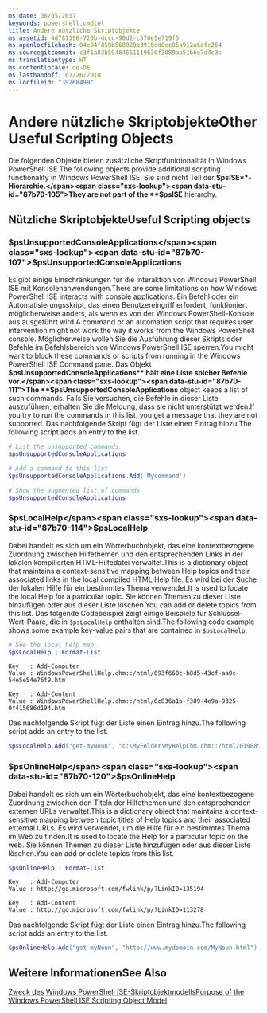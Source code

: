 ```yaml
---
ms.date: 06/05/2017
keywords: powershell,cmdlet
title: Andere nützliche Skriptobjekte
ms.assetid: 4d781196-720b-4ccc-90d2-c570e5e719f5
ms.openlocfilehash: 04e94f858b568928b3910dd0ee85a912a6afc264
ms.sourcegitcommit: c3f1a83b59484651119630f3089aa51b6e7d4c3c
ms.translationtype: HT
ms.contentlocale: de-DE
ms.lasthandoff: 07/26/2018
ms.locfileid: "39268499"
---
```

# <a name="other-useful-scripting-objects"></a><span data-ttu-id="87b70-103">Andere nützliche Skriptobjekte</span><span class="sxs-lookup"><span data-stu-id="87b70-103">Other Useful Scripting Objects</span></span>

<span data-ttu-id="87b70-104">Die folgenden Objekte bieten zusätzliche Skriptfunktionalität in Windows PowerShell ISE.</span><span class="sxs-lookup"><span data-stu-id="87b70-104">The following objects provide additional scripting functionality in Windows PowerShell ISE.</span></span> <span data-ttu-id="87b70-105">Sie sind nicht Teil der **$psISE**-Hierarchie.</span><span class="sxs-lookup"><span data-stu-id="87b70-105">They are not part of the **$psISE** hierarchy.</span></span>

## <a name="useful-scripting-objects"></a><span data-ttu-id="87b70-106">Nützliche Skriptobjekte</span><span class="sxs-lookup"><span data-stu-id="87b70-106">Useful Scripting objects</span></span>

### <a name="psunsupportedconsoleapplications"></a><span data-ttu-id="87b70-107">$psUnsupportedConsoleApplications</span><span class="sxs-lookup"><span data-stu-id="87b70-107">$psUnsupportedConsoleApplications</span></span>

<span data-ttu-id="87b70-108">Es gibt einige Einschränkungen für die Interaktion von Windows PowerShell ISE mit Konsolenanwendungen.</span><span class="sxs-lookup"><span data-stu-id="87b70-108">There are some limitations on how Windows PowerShell ISE interacts with console applications.</span></span> <span data-ttu-id="87b70-109">Ein Befehl oder ein Automatisierungsskript, das einen Benutzereingriff erfordert, funktioniert möglicherweise anders, als wenn es von der Windows PowerShell-Konsole aus ausgeführt wird.</span><span class="sxs-lookup"><span data-stu-id="87b70-109">A command or an automation script that requires user intervention might not work the way it works from the Windows PowerShell console.</span></span> <span data-ttu-id="87b70-110">Möglicherweise wollen Sie die Ausführung dieser Skripts oder Befehle im Befehlsbereich von Windows PowerShell ISE sperren.</span><span class="sxs-lookup"><span data-stu-id="87b70-110">You might want to block these commands or scripts from running in the Windows PowerShell ISE Command pane.</span></span> <span data-ttu-id="87b70-111">Das Objekt **$psUnsupportedConsoleApplications** hält eine Liste solcher Befehle vor.</span><span class="sxs-lookup"><span data-stu-id="87b70-111">The **$psUnsupportedConsoleApplications** object keeps a list of such commands.</span></span> <span data-ttu-id="87b70-112">Falls Sie versuchen, die Befehle in dieser Liste auszuführen, erhalten Sie die Meldung, dass sie nicht unterstützt werden.</span><span class="sxs-lookup"><span data-stu-id="87b70-112">If you try to run the commands in this list, you get a message that they are not supported.</span></span> <span data-ttu-id="87b70-113">Das nachfolgende Skript fügt der Liste einen Eintrag hinzu.</span><span class="sxs-lookup"><span data-stu-id="87b70-113">The following script adds an entry to the list.</span></span>

```powershell
# List the unsupported commands
$psUnsupportedConsoleApplications

# Add a command to this list
$psUnsupportedConsoleApplications.Add('Mycommand')

# Show the augmented list of commands
$psUnsupportedConsoleApplications
```

### <a name="pslocalhelp"></a><span data-ttu-id="87b70-114">$psLocalHelp</span><span class="sxs-lookup"><span data-stu-id="87b70-114">$psLocalHelp</span></span>

<span data-ttu-id="87b70-115">Dabei handelt es sich um ein Wörterbuchobjekt, das eine kontextbezogene Zuordnung zwischen Hilfethemen und den entsprechenden Links in der lokalen kompilierten HTML-Hilfedatei verwaltet.</span><span class="sxs-lookup"><span data-stu-id="87b70-115">This is a dictionary object that maintains a context-sensitive mapping between Help topics and their associated links in the local compiled HTML Help file.</span></span> <span data-ttu-id="87b70-116">Es wird bei der Suche der lokalen Hilfe für ein bestimmtes Thema verwendet.</span><span class="sxs-lookup"><span data-stu-id="87b70-116">It is used to locate the local Help for a particular topic.</span></span> <span data-ttu-id="87b70-117">Sie können Themen zu dieser Liste hinzufügen oder aus dieser Liste löschen.</span><span class="sxs-lookup"><span data-stu-id="87b70-117">You can add or delete topics from this list.</span></span> <span data-ttu-id="87b70-118">Das folgende Codebeispiel zeigt einige Beispiele für Schlüssel-Wert-Paare, die in `$psLocalHelp` enthalten sind.</span><span class="sxs-lookup"><span data-stu-id="87b70-118">The following code example shows some example key-value pairs that are contained in `$psLocalHelp`.</span></span>

```powershell
# See the local help map
$psLocalHelp | Format-List
```

```output
Key   : Add-Computer
Value : WindowsPowerShellHelp.chm::/html/093f660c-b8d5-43cf-aa0c-54e5e54e76f9.htm

Key   : Add-Content
Value : WindowsPowerShellHelp.chm::/html/0c836a1b-f389-4e9a-9325-0f415686d194.htm
```

<span data-ttu-id="87b70-119">Das nachfolgende Skript fügt der Liste einen Eintrag hinzu.</span><span class="sxs-lookup"><span data-stu-id="87b70-119">The following script adds an entry to the list.</span></span>

```powershell
$psLocalHelp.Add("get-myNoun", "c:\MyFolder\MyHelpChm.chm::/html/0198854a-1298-57ae-aa0c-87b5e5a84712.htm")
```

### <a name="psonlinehelp"></a><span data-ttu-id="87b70-120">$psOnlineHelp</span><span class="sxs-lookup"><span data-stu-id="87b70-120">$psOnlineHelp</span></span>

<span data-ttu-id="87b70-121">Dabei handelt es sich um ein Wörterbuchobjekt, das eine kontextbezogene Zuordnung zwischen den Titeln der Hilfethemen und den entsprechenden externen URLs verwaltet.</span><span class="sxs-lookup"><span data-stu-id="87b70-121">This is a dictionary object that maintains a context-sensitive mapping between topic titles of Help topics and their associated external URLs.</span></span> <span data-ttu-id="87b70-122">Es wird verwendet, um die Hilfe für ein bestimmtes Thema im Web zu finden.</span><span class="sxs-lookup"><span data-stu-id="87b70-122">It is used to locate the Help for a particular topic on the web.</span></span> <span data-ttu-id="87b70-123">Sie können Themen zu dieser Liste hinzufügen oder aus dieser Liste löschen.</span><span class="sxs-lookup"><span data-stu-id="87b70-123">You can add or delete topics from this list.</span></span>

```powershell
$psOnlineHelp | Format-List
```

```output
Key   : Add-Computer
Value : http://go.microsoft.com/fwlink/p/?LinkID=135194

Key   : Add-Content
Value : http://go.microsoft.com/fwlink/p/?LinkID=113278
```

<span data-ttu-id="87b70-124">Das nachfolgende Skript fügt der Liste einen Eintrag hinzu.</span><span class="sxs-lookup"><span data-stu-id="87b70-124">The following script adds an entry to the list.</span></span>

```powershell
$psOnlineHelp.Add("get-myNoun", "http://www.mydomain.com/MyNoun.html")
```

## <a name="see-also"></a><span data-ttu-id="87b70-125">Weitere Informationen</span><span class="sxs-lookup"><span data-stu-id="87b70-125">See Also</span></span>

[<span data-ttu-id="87b70-126">Zweck des Windows PowerShell ISE-Skriptobjektmodells</span><span class="sxs-lookup"><span data-stu-id="87b70-126">Purpose of the Windows PowerShell ISE Scripting Object Model</span></span>](../../core-powershell/ise/Purpose-of-the-Windows-PowerShell-ISE-Scripting-Object-Model.md)